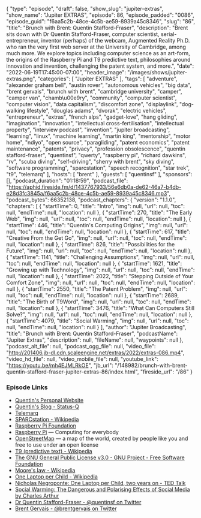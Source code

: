 {
  "type": "episode",
  "draft": false,
  "show_slug": "jupiter-extras",
  "show_name": "Jupiter EXTRAS",
  "episode": 86,
  "episode_padded": "0086",
  "episode_guid": "f6aa5c2b-48ce-4c5b-ae59-8939a45c8346",
  "slug": "86",
  "title": "Brunch with Brent: Quentin Stafford-Fraser",
  "description": "Brent sits down with Dr Quentin Stafford-Fraser, computer scientist, serial-entrepreneur, inventor (perhaps) of the webcam, Augmented Reality Ph.D. who ran the very first web server at the University of Cambridge, among much more. We explore topics including computer science as an art-form, the origins of the Raspberry Pi and T9 predictive text, philosophies around innovation and invention, challenging the patent system, and more.",
  "date": "2022-06-19T17:45:00-07:00",
  "header_image": "/images/shows/jupiter-extras.png",
  "categories": [
    "Jupiter EXTRAS"
  ],
  "tags": [
    "adventure",
    "alexander graham bell",
    "austin rover",
    "autonomous vehicles",
    "big data",
    "brent gervais",
    "brunch with brent",
    "cambridge university",
    "camper",
    "camper van",
    "chamb\u00e9ry",
    "community",
    "computer scientist",
    "computer vision",
    "data capitalism",
    "discomfort zone",
    "displaylink",
    "dog-walking lifestyle",
    "douglas adams",
    "dvorak",
    "electric vehicles",
    "entrepreneur",
    "extras",
    "french alps",
    "gadget-love",
    "hang gliding",
    "imagination",
    "innovation",
    "intellectual cross-fertilisation",
    "intellectual property",
    "interview podcast",
    "invention",
    "jupiter broadcasting",
    "learning",
    "linux",
    "machine learning",
    "martin king",
    "mentorship",
    "motor home",
    "ndiyo",
    "open source",
    "paragliding",
    "patent economics",
    "patent maintenance",
    "patents",
    "privacy",
    "profession obsolescence",
    "quentin stafford-fraser",
    "quentinsf",
    "qwerty",
    "raspberry pi",
    "richard dawkins",
    "rv",
    "scuba diving",
    "self-driving",
    "sherry with brent",
    "sky diving",
    "software programming",
    "sparcstation",
    "speech recognition",
    "star trek",
    "t9",
    "telemarq"
  ],
  "hosts": [
    "brent"
  ],
  "guests": [
    "quentinsf"
  ],
  "sponsors": [],
  "podcast_duration": "01:18:59",
  "podcast_file": "https://aphid.fireside.fm/d/1437767933/56e6db0a-de62-46a7-b4db-e28d3fc3845a/f6aa5c2b-48ce-4c5b-ae59-8939a45c8346.mp3",
  "podcast_bytes": 66352138,
  "podcast_chapters": {
    "version": "1.1.0",
    "chapters": [
      {
        "startTime": 0,
        "title": "Intro",
        "img": null,
        "url": null,
        "toc": null,
        "endTime": null,
        "location": null
      },
      {
        "startTime": 270,
        "title": "The Early Web",
        "img": null,
        "url": null,
        "toc": null,
        "endTime": null,
        "location": null
      },
      {
        "startTime": 446,
        "title": "Quentin's Computing Origins",
        "img": null,
        "url": null,
        "toc": null,
        "endTime": null,
        "location": null
      },
      {
        "startTime": 617,
        "title": "Creative From the Get Go",
        "img": null,
        "url": null,
        "toc": null,
        "endTime": null,
        "location": null
      },
      {
        "startTime": 826,
        "title": "Possibilities for the Future",
        "img": null,
        "url": null,
        "toc": null,
        "endTime": null,
        "location": null
      },
      {
        "startTime": 1141,
        "title": "Challenging Assumptions",
        "img": null,
        "url": null,
        "toc": null,
        "endTime": null,
        "location": null
      },
      {
        "startTime": 1621,
        "title": "Growing up with Technology",
        "img": null,
        "url": null,
        "toc": null,
        "endTime": null,
        "location": null
      },
      {
        "startTime": 2022,
        "title": "Stepping Outside of Your Comfort Zone",
        "img": null,
        "url": null,
        "toc": null,
        "endTime": null,
        "location": null
      },
      {
        "startTime": 2550,
        "title": "The Patent Problem",
        "img": null,
        "url": null,
        "toc": null,
        "endTime": null,
        "location": null
      },
      {
        "startTime": 2689,
        "title": "The Birth of T9Word",
        "img": null,
        "url": null,
        "toc": null,
        "endTime": null,
        "location": null
      },
      {
        "startTime": 3476,
        "title": "What Can Computers Still Solve?",
        "img": null,
        "url": null,
        "toc": null,
        "endTime": null,
        "location": null
      },
      {
        "startTime": 4079,
        "title": "Social Warming",
        "img": null,
        "url": null,
        "toc": null,
        "endTime": null,
        "location": null
      }
    ],
    "author": "Jupiter Broadcasting",
    "title": "Brunch with Brent: Quentin Stafford-Fraser",
    "podcastName": "Jupiter Extras",
    "description": null,
    "fileName": null,
    "waypoints": null
  },
  "podcast_alt_file": null,
  "podcast_ogg_file": null,
  "video_file": "http://201406.jb-dl.cdn.scaleengine.net/extras/2022/extras-086.mp4",
  "video_hd_file": null,
  "video_mobile_file": null,
  "youtube_link": "https://youtu.be/mh4EJMLRkOE",
  "jb_url": "/148982/brunch-with-brent-quentin-stafford-fraser-jupiter-extras-86/index.html",
  "fireside_url": "/86"
}


### Episode Links

  * [Quentin's Personal Website](https://quentinsf.com/ "Quentin's Personal Website")
  * [Quentin's Blog - Status-Q](https://statusq.org/ "Quentin's Blog - Status-Q")
  * [Telemarq](http://telemarq.com/ "Telemarq")
  * [SPARCstation - Wikipedia](https://en.wikipedia.org/wiki/SPARCstation "SPARCstation - Wikipedia")
  * [Raspberry Pi Foundation](https://www.raspberrypi.org/ "Raspberry Pi Foundation")
  * [Raspberry Pi](https://www.raspberrypi.com/ "Raspberry Pi") — Computing for everybody
  * [OpenStreetMap](https://www.openstreetmap.org/ "OpenStreetMap") — a map of the world, created by people like you and free to use under an open license
  * [T9 (predictive text) - Wikipedia](https://en.wikipedia.org/wiki/T9_\(predictive_text\) "T9 \(predictive text\) - Wikipedia")
  * [The GNU General Public License v3.0 - GNU Project - Free Software Foundation](https://www.gnu.org/licenses/gpl-3.0.en.html "The GNU General Public License v3.0 - GNU Project - Free Software Foundation")
  * [Moore's law - Wikipedia](https://en.wikipedia.org/wiki/Moore%27s_law "Moore's law - Wikipedia")
  * [One Laptop per Child - Wikipedia](https://en.wikipedia.org/wiki/One_Laptop_per_Child "One Laptop per Child - Wikipedia")
  * [Nicholas Negroponte: One Laptop per Child, two years on - TED Talk](https://www.ted.com/talks/nicholas_negroponte_one_laptop_per_child_two_years_on "Nicholas Negroponte: One Laptop per Child, two years on - TED Talk")
  * [Social Warming: The Dangerous and Polarising Effects of Social Media by Charles Arthur](https://www.goodreads.com/book/show/55711307-social-warming "Social Warming: The Dangerous and Polarising Effects of Social Media by Charles Arthur")
  * [Dr Quentin Stafford-Fraser - @quentinsf on Twitter](https://twitter.com/quentinsf "Dr Quentin Stafford-Fraser - @quentinsf on Twitter")
  * [Brent Gervais - @brentgervais on Twitter](https://twitter.com/brentgervais "Brent Gervais - @brentgervais on Twitter")


